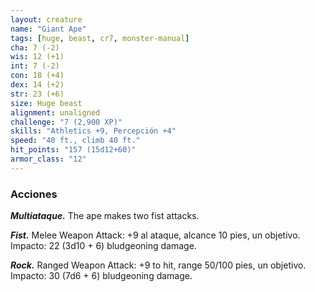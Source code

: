 ```yaml
---
layout: creature
name: "Giant Ape"
tags: [huge, beast, cr7, monster-manual]
cha: 7 (-2)
wis: 12 (+1)
int: 7 (-2)
con: 18 (+4)
dex: 14 (+2)
str: 23 (+6)
size: Huge beast
alignment: unaligned
challenge: "7 (2,900 XP)"
skills: "Athletics +9, Percepción +4"
speed: "40 ft., climb 40 ft."
hit_points: "157 (15d12+60)"
armor_class: "12"
---
```


### Acciones

***Multiataque.*** The ape makes two fist attacks.

***Fist.*** Melee Weapon Attack: +9 al ataque, alcance 10 pies, un objetivo. Impacto: 22 (3d10 + 6) bludgeoning damage.

***Rock.*** Ranged Weapon Attack: +9 to hit, range 50/100 pies, un objetivo. Impacto: 30 (7d6 + 6) bludgeoning damage.